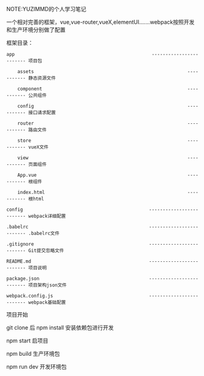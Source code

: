 ﻿NOTE:YUZIMMD的个人学习笔记


一个相对完善的框架，vue,vue-router,vueX,elementUI.......webpack按照开发和生产环境分别做了配置

框架目录：

    app                                                  ------------------------ 项目包

        assets                                                        ----------- 静态资源文件

        component                                                     ----------- 公共组件

        config                                                        ----------- 接口请求配置

        router                                                        ----------- 路由文件

        store                                                         ----------- vueX文件

        view                                                          ----------- 页面组件

        App.vue                                                       ----------- 根组件

        index.html                                                    ----------- 根html

    config                                              ------------------------- webpack详细配置

    .babelrc                                            ------------------------- .babelrc文件

    .gitignore                                          ------------------------- Git提交忽略文件

    README.md                                           ------------------------- 项目说明

    package.json                                        ------------------------- 项目架构json文件

    webpack.config.js                                   ------------------------- webpack基础配置


项目开始

git clone 后 npm install 安装依赖包进行开发

npm start 启项目

npm build 生产环境包

npm run dev 开发环境包


